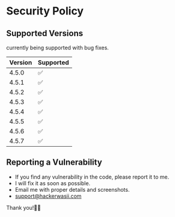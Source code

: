 # Security Policy

## Supported Versions

currently being supported with bug fixes.

| Version | Supported          |
| ------- | ------------------ |
| 4.5.0   | :white_check_mark: |
| 4.5.1   | :white_check_mark: |
| 4.5.2   | :white_check_mark: |
| 4.5.3   | :white_check_mark: |
| 4.5.4   | :white_check_mark: |
| 4.5.5   | :white_check_mark: |
| 4.5.6   | :white_check_mark: |
| 4.5.7   | :white_check_mark: |

## Reporting a Vulnerability

- If you find any vulnerability in the code, please report it to me.
- I will fix it as soon as possible.
- Email me with proper details and screenshots.
- support@hackerwasii.com

Thank you!💙🙂
